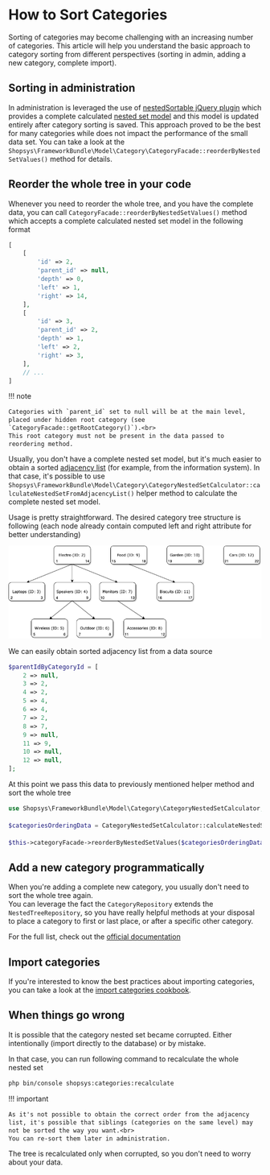 # How to Sort Categories

Sorting of categories may become challenging with an increasing number of categories. This article will help you understand the basic approach to category sorting from different perspectives (sorting in admin, adding a new category, complete import).

## Sorting in administration

In administration is leveraged the use of [nestedSortable jQuery plugin](https://github.com/ilikenwf/nestedSortable) which provides a complete calculated [nested set model](https://en.wikipedia.org/wiki/Nested_set_model) 
and this model is updated entirely after category sorting is saved.
This approach proved to be the best for many categories while does not impact the performance of the small data set.
You can take a look at the `Shopsys\FrameworkBundle\Model\Category\CategoryFacade::reorderByNestedSetValues()` method for details.

## Reorder the whole tree in your code

Whenever you need to reorder the whole tree, and you have the complete data,
you can call `CategoryFacade::reorderByNestedSetValues()` method which accepts a complete calculated nested set model in the following format

```php
[
    [
        'id' => 2,
        'parent_id' => null,
        'depth' => 0,
        'left' => 1,
        'right' => 14,
    ],
    [
        'id' => 3,
        'parent_id' => 2,
        'depth' => 1,
        'left' => 2,
        'right' => 3,
    ],
    // ...
]
```

!!! note

    Categories with `parent_id` set to null will be at the main level, placed under hidden root category (see `CategoryFacade::getRootCategory()`).<br>
    This root category must not be present in the data passed to reordering method.

Usually, you don't have a complete nested set model, but it's much easier to obtain a sorted [adjacency list](https://en.wikipedia.org/wiki/Adjacency_list) (for example, from the information system).
In that case, it's possible to use `Shopsys\FrameworkBundle\Model\Category\CategoryNestedSetCalculator::calculateNestedSetFromAdjacencyList()` helper method to calculate the complete nested set model.

Usage is pretty straightforward. The desired category tree structure is following (each node already contain computed left and right attribute for better understanding)

![category tree structure](./img/category-tree.png 'category tree structure')

We can easily obtain sorted adjacency list from a data source

```php
$parentIdByCategoryId = [
    2 => null,
    3 => 2,
    4 => 2,
    5 => 4,
    6 => 4,
    7 => 2,
    8 => 7,
    9 => null,
    11 => 9,
    10 => null,
    12 => null,
];
```

At this point we pass this data to previously mentioned helper method and sort the whole tree

```php
use Shopsys\FrameworkBundle\Model\Category\CategoryNestedSetCalculator;

$categoriesOrderingData = CategoryNestedSetCalculator::calculateNestedSetFromAdjacencyList($parentIdByCategoryId);

$this->categoryFacade->reorderByNestedSetValues($categoriesOrderingData);
```

## Add a new category programmatically

When you're adding a complete new category, you usually don't need to sort the whole tree again.  
You can leverage the fact the `CategoryRepository` extends the `NestedTreeRepository`,
so you have really helpful methods at your disposal to place a category to first or last place, or after a specific other category.

For the full list, check out the [official documentation](https://github.com/doctrine-extensions/DoctrineExtensions/blob/main/doc/tree.md#basic-usage-examples)

## Import categories

If you're interested to know the best practices about importing categories, you can take a look at the [import categories cookbook](../cookbook/import-categories.md).

## When things go wrong

It is possible that the category nested set became corrupted.
Either intentionally (import directly to the database) or by mistake.

In that case, you can run following command to recalculate the whole nested set

```sh
php bin/console shopsys:categories:recalculate
```

!!! important

    As it's not possible to obtain the correct order from the adjacency list, it's possible that siblings (categories on the same level) may not be sorted the way you want.<br>
    You can re-sort them later in administration.

The tree is recalculated only when corrupted, so you don't need to worry about your data.
